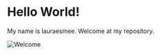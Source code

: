 # Hello World!

My name is lauraesmee. Welcome at my repository.

![Welcome](https://media.giphy.com/media/l0HlHFRbmaZtBRhXG/giphy.gif)
